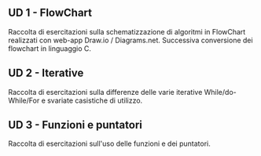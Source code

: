 ## UD 1 - FlowChart
Raccolta di esercitazioni sulla schematizzazione di algoritmi in FlowChart realizzati con web-app Draw.io / Diagrams.net.
Successiva conversione dei flowchart in linguaggio C.
## UD 2 - Iterative
Raccolta di esercitazioni sulla differenze delle varie iterative While/do-While/For e svariate casistiche di utilizzo.
## UD 3 - Funzioni e puntatori
Raccolta di esercitazioni sull'uso delle funzioni e dei puntatori.